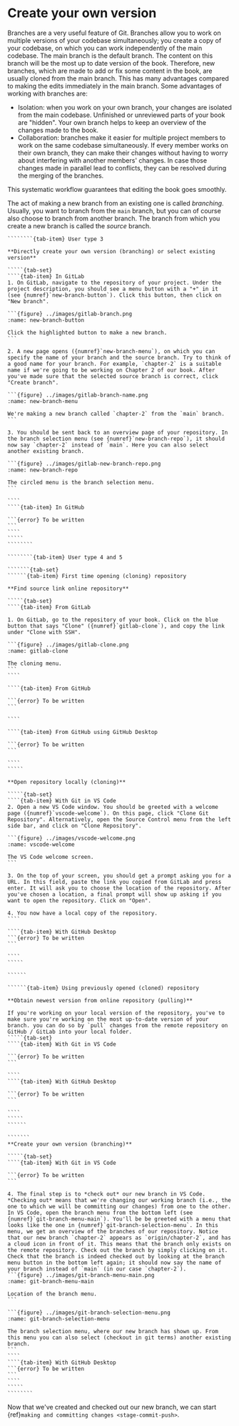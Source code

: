 # Create your own version

Branches are a very useful feature of Git. Branches allow you to work on multiple versions of your codebase simultaneously; you create a copy of your codebase, on which you can work independently of the main codebase. The main branch is the default branch. The content on this branch will be the most up to date version of the book. Therefore, new branches, which are made to add or fix some content in the book, are usually cloned from the main branch. This has many advantages compared to making the edits immediately in the main branch.  Some advantages of working with branches are:

- Isolation: when you work on your own branch, your changes are isolated from the main codebase. Unfinished or unreviewed parts of your book are "hidden". Your own branch helps to keep an overview of the changes made to the book. 
- Collaboration: branches make it easier for multiple project members to work on the same codebase simultaneously. If every member works on their own branch, they can make their changes without having to worry about interfering with another members' changes. In case those changes made in parallel lead to conflicts, they can be resolved during the merging of the branches. 

This systematic workflow guarantees that editing the book goes smoothly. 

The act of making a new branch from an existing one is called *branching*. Usually, you want to branch from the `main` branch, but you can of course also choose to branch from another branch. The branch from which you create a new branch is called the *source* branch.

`````````{tab-set}
````````{tab-item} User type 3

**Directly create your own version (branching) or select existing version**

`````{tab-set}
````{tab-item} In GitLab
1. On GitLab, navigate to the repository of your project. Under the project description, you should see a menu button with a "+" in it (see {numref}`new-branch-button`). Click this button, then click on "New branch".

```{figure} ../images/gitlab-branch.png
:name: new-branch-button

Click the highlighted button to make a new branch.
```

2. A new page opens ({numref}`new-branch-menu`), on which you can specify the name of your branch and the source branch. Try to think of a good name for your branch. For example, `chapter-2` is a suitable name if we're going to be working on Chapter 2 of our book. After you've made sure that the selected source branch is correct, click "Create branch".

```{figure} ../images/gitlab-branch-name.png
:name: new-branch-menu

We're making a new branch called `chapter-2` from the `main` branch.
```

3. You should be sent back to an overview page of your repository. In the branch selection menu (see {numref}`new-branch-repo`), it should now say `chapter-2` instead of `main`. Here you can also select another existing branch.

```{figure} ../images/gitlab-new-branch-repo.png
:name: new-branch-repo

The circled menu is the branch selection menu. 
```

````
````{tab-item} In GitHub

```{error} To be written
```
````
`````
````````

````````{tab-item} User type 4 and 5

```````{tab-set}
``````{tab-item} First time opening (cloning) repository

**Find source link online repository**

`````{tab-set}
````{tab-item} From GitLab

1. On GitLab, go to the repository of your book. Click on the blue button that says "Clone" ({numref}`gitlab-clone`), and copy the link under "Clone with SSH".

```{figure} ../images/gitlab-clone.png
:name: gitlab-clone

The cloning menu.
```
````

````{tab-item} From GitHub

```{error} To be written
```

````

````{tab-item} From GitHub using GitHub Desktop

```{error} To be written
```

````
`````

**Open repository locally (cloning)**

`````{tab-set}
````{tab-item} With Git in VS Code
2. Open a new VS Code window. You should be greeted with a welcome page ({numref}`vscode-welcome`). On this page, click "Clone Git Repository". Alternatively, open the Source Control menu from the left side bar, and click on "Clone Repository".

```{figure} ../images/vscode-welcome.png
:name: vscode-welcome

The VS Code welcome screen.
```

3. On the top of your screen, you should get a prompt asking you for a URL. In this field, paste the link you copied from GitLab and press enter. It will ask you to choose the location of the repository. After you've chosen a location, a final prompt will show up asking if you want to open the repository. Click on "Open".

4. You now have a local copy of the repository.
````

````{tab-item} With GitHub Desktop
```{error} To be written
```

````
`````

``````

``````{tab-item} Using previously opened (cloned) repository

**Obtain newest version from online repository (pulling)**

If you're working on your local version of the repository, you've to make sure you're working on the most up-to-date version of your branch. you can do so by `pull` changes from the remote repository on GitHub / GitLab into your local folder.
`````{tab-set}
````{tab-item} With Git in VS Code

```{error} To be written
```

````
````{tab-item} With GitHub Desktop

```{error} To be written
```

````
`````
``````

```````
**Create your own version (branching)**

`````{tab-set}
````{tab-item} With Git in VS Code

```{error} To be written
```

4. The final step is to *check out* our new branch in VS Code. *Checking out* means that we're changing our working branch (i.e., the one to which we will be committing our changes) from one to the other. In VS Code, open the branch menu from the bottom left (see {numref}`git-branch-menu-main`). You'll be be greeted with a menu that looks like the one in {numref}`git-branch-selection-menu`. In this menu, we get an overview of the branches of our repository. Notice that our new branch `chapter-2` appears as `origin/chapter-2`, and has a cloud icon in front of it. This means that the branch only exists on the remote repository. Check out the branch by simply clicking on it. Check that the branch is indeed checked out by looking at the branch menu button in the bottom left again; it should now say the name of your branch instead of `main` (in our case `chapter-2`). 
```{figure} ../images/git-branch-menu-main.png
:name: git-branch-menu-main

Location of the branch menu.
```

```{figure} ../images/git-branch-selection-menu.png
:name: git-branch-selection-menu

The branch selection menu, where our new branch has shown up. From this menu you can also select (checkout in git terms) another existing branch.
```
````
````{tab-item} With GitHub Desktop
```{error} To be written
```
````
`````
````````
`````````

Now that we've created and checked out our new branch, we can start {ref}`making and committing changes <stage-commit-push>`.
